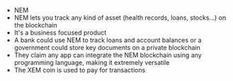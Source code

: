 - NEM
- NEM lets you track any kind of asset (health records, loans, stocks...) on the blockchain
- It's a business focused product
- A bank could use NEM to track loans and account balances or a government could store key documents on a private blockchain
- They claim any app can integrate the NEM blockchain using any programming language, making it extremely versatile
- The XEM coin is used to pay for transactions
